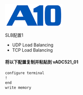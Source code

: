![](/Images/A10-NewLogos-Blue-NoReg-RGB-50.png)


SLB配置1
 - UDP Load Balancing
 - TCP Load Balancing


#### 将以下配置复制并粘贴到 vADC521_01
```
configure terminal
!
end
write memory
```
